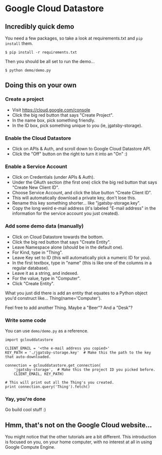 # Google Cloud Datastore

## Incredibly quick demo

You need a few packages, so take a look at requirements.txt and `pip install` them.

    $ pip install -r requirements.txt

Then you should be all set to run the demo...

    $ python demo/demo.py

## Doing this on your own

### Create a project

- Visit https://cloud.google.com/console
- Click the big red button that says "Create Project".
- In the name box, pick something friendly.
- In the ID box, pick something unique to you (ie, jgatsby-storage).

### Enable the Cloud Datastore

- Click on APIs & Auth, and scroll down to Google Cloud Datastore API.
- Click the "Off" button on the right to turn it into an "On" :)

### Enable a Service Account

- Click on Credentials (under APIs & Auth).
- Under the OAuth section (the first one) click the big red button that says "Create New Client ID".
- Choose Service Account, and click the blue button "Create Client ID".
- This will automatically download a private key, don't lose this.
- Rename this key something shorter... like "jgatsby-storage.key".
- Copy the long weird e-mail address (it's labeled "E-mail address" in the information for the service account you just created).

### Add some demo data (manually)

- Click on Cloud Datastore towards the bottom.
- Click the big red button that says "Create Entity".
- Leave Namespace alone (should be in the default one).
- For Kind, type in "Thing".
- Leave Key set to ID (this will automatically pick a numeric ID for you).
- In the first textbox, type in "name" (this is like one of the columns in a regular database).
- Leave it as a string, and indexed.
- For the value, type in "Computer".
- Click "Create Entity".

What you just did there is add an entity that equates to a Python object you'd construct like... Thing(name='Computer').

Feel free to add another Thing. Maybe a "Beer"? And a "Desk"?

### Write some code

You can use `demo/demo.py` as a reference.

    import gclouddatastore

    CLIENT_EMAIL = '<the e-mail address you copied>'
    KEY_PATH = './jgatsby-storage.key'  # Make this the path to the key that auto-downloaded.

    connection = gclouddatastore.get_connection(
        'jgatsby-storage',  # Make this the project ID you picked before.
        CLIENT_EMAIL, KEY_PATH)

    # This will print out all the Thing's you created.
    print connection.query('Thing').fetch()

### Yay, you're done

Go build cool stuff :)

## Hmm, that's not on the Google Cloud website...

You might notice that the other tutorials are a bit different.
This introduction is focused on you, on your home computer, with no interest
at all in using Google Compute Engine.
